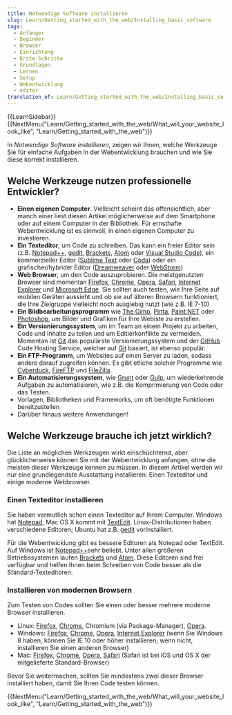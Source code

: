 ```yaml
---
title: Notwendige Software installieren
slug: Learn/Getting_started_with_the_web/Installing_basic_software
tags:
  - Anfänger
  - Beginner
  - Browser
  - Einrichtung
  - Erste Schritte
  - Grundlagen
  - Lernen
  - Setup
  - Webentwicklung
  - editor
translation_of: Learn/Getting_started_with_the_web/Installing_basic_software
---
```

{{LearnSidebar}}{{NextMenu("Learn/Getting_started_with_the_web/What_will_your_website_look_like", "Learn/Getting_started_with_the_web")}}

In _Notwendige Software installieren_, zeigen wir Ihnen, welche Werkzeuge Sie für einfache Aufgaben in der Webentwicklung brauchen und wie Sie diese korrekt installieren.

## Welche Werkzeuge nutzen professionelle Entwickler?

- **Einen eigenen Computer**. Vielleicht scheint das offensichtlich, aber manch einer liest diesen Artikel möglicherweise auf dem Smartphone oder auf einem Computer in der Bibliothek. Für ernsthafte Webentwicklung ist es sinnvoll, in einen eigenen Computer zu investieren.
- **Ein Texteditor**, um Code zu schreiben. Das kann ein freier Editor sein (z.B. [Notepad++](http://notepad-plus-plus.org/), [gedit](https://wiki.gnome.org/Apps/Gedit), [Brackets](http://brackets.io/), [Atom](/de/docs/) oder [Visual Studio Code](https://code.visualstudio.com/)), ein kommerzieller Editor ([Sublime Text](http://www.sublimetext.com/) oder [Coda](https://panic.com/coda/)) oder ein grafischer/hybrider Editor ([Dreamweaver](http://www.adobe.com/uk/products/dreamweaver.html) oder [WebStorm](https://www.jetbrains.com/webstorm/)).
- **Web Browser**, um den Code auszuprobieren. Die meistgenutzten Browser sind momentan [Firefox](https://www.mozilla.org/en-US/firefox/new/), [Chrome](https://www.google.com/chrome/browser/), [Opera](http://www.opera.com/), [Safari](https://www.apple.com/safari/), [Internet Explorer](http://windows.microsoft.com/en-us/internet-explorer/download-ie) und [Microsoft Edge](https://www.microsoft.com/en-us/windows/microsoft-edge). Sie sollten auch testen, wie Ihre Seite auf mobilen Geräten aussieht und ob sie auf älteren Browsern funktioniert, die Ihre Zielgruppe vielleicht noch ausgiebig nutzt (wie z.B. IE 7-10)
- **Ein Bildbearbeitungsprogramm** wie [The Gimp](http://www.gimp.org/), [Pinta](http://pinta-project.com/), [Paint.NET](http://www.getpaint.net/) oder [Photoshop](http://www.adobe.com/uk/products/photoshop.html), um Bilder und Grafiken für Ihre Webiste zu erstellen.
- **Ein Versionierungssystem**, um im Team an einem Projekt zu arbeiten, Code und Inhalte zu teilen und um Editierkonflikte zu vermeiden. Momentan ist [Git](http://git-scm.com/) das populärste Versionierungssystem und der [GitHub](https://github.com/) Code Hosting Service, welcher auf [Git](http://git-scm.com/) basiert, ist ebenso populär.
- **Ein FTP-Programm**, um Websites auf einen Server zu laden, sodass andere darauf zugreifen können. Es gibt etliche solcher Programme wie [Cyberduck](https://cyberduck.io/), [FireFTP](https://addons.mozilla.org/en-US/firefox/addon/fireftp/) und [FileZilla](https://filezilla-project.org/).
- **Ein Automatisierungssystem**, wie [Grunt](http://gruntjs.com/) oder [Gulp](http://gulpjs.com/), um wiederkehrende Aufgaben zu automatisieren, wie z.B. die Komprimierung von Code oder das Testen.
- Vorlagen, Bibliotheken und Frameworks, um oft benötigte Funktionen bereitzustellen
- Darüber hinaus weitere Anwendungen!

## Welche Werkzeuge brauche ich jetzt wirklich?

Die Liste an möglichen Werkzeugen wirkt einschüchternd, aber glücklicherweise können Sie mit der Webentwicklung anfangen, ohne die meisten dieser Werkzeuge kennen zu müssen. In diesem Artikel werden wir nur eine grundlegendste Ausstattung installieren: Einen Texteditor und einige moderne Webbrowser.

### Einen Texteditor installieren

Sie haben vermutlich schon einen Texteditor auf Ihrem Computer. Windows hat [Notepad](http://en.wikipedia.org/wiki/Notepad_%28software%29), Mac OS X kommt mit [TextEdit](http://en.wikipedia.org/wiki/TextEdit). Linux-Distributionen haben verschiedene Editoren; Ubuntu hat z.B. [gedit](http://en.wikipedia.org/wiki/Gedit) vorinstalliert.

Für die Webentwicklung gibt es bessere Editoren als Notepad oder TextEdit. Auf Windows ist [Notepad++](http://notepad-plus-plus.org/)sehr beliebt. Unter allen größeren Betriebssystemen laufen [Brackets](http://brackets.io/) und [Atom](https://atom.io/). Diese Editoren sind frei verfügbar und helfen Ihnen beim Schreiben von Code besser als die Standard-Texteditoren.

### Installieren von modernen Browsern

Zum Testen von Codes sollten Sie einen oder besser mehrere moderne Browser installieren.

- Linux: [Firefox](https://www.mozilla.org/en-US/firefox/new/), [Chrome](https://www.google.com/chrome/browser/), Chromium (via Package-Manager), [Opera](http://www.opera.com/).
- Windows: [Firefox](https://www.mozilla.org/en-US/firefox/new/), [Chrome](https://www.google.com/chrome/browser/), [Opera](http://www.opera.com/), [Internet Explorer](http://windows.microsoft.com/en-us/internet-explorer/download-ie) (wenn Sie Windows 8 haben, können Sie IE 10 oder höher installieren; wenn nicht, installieren Sie einen anderen Browser)
- Mac: [Firefox](https://www.mozilla.org/en-US/firefox/new/), [Chrome](https://www.google.com/chrome/browser/), [Opera](http://www.opera.com/), [Safari](https://www.apple.com/safari/) (Safari ist bei iOS und OS X der mitgelieferte Standard-Browser)

Bevor Sie weitermachen, sollten Sie mindestens zwei dieser Browser installiert haben, damit Sie Ihren Code testen können.

{{NextMenu("Learn/Getting_started_with_the_web/What_will_your_website_look_like", "Learn/Getting_started_with_the_web")}}

